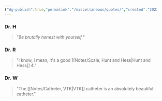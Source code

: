 ```yaml
---
{"dg-publish":true,"permalink":"/miscellaneous/quotes/","created":"2023-10-26T09:38:10.918-07:00","updated":"2023-11-15T17:33:59.556-08:00"}
---
```



### Dr. H
> "*Be brutally honest with yourself.*"

### Dr. R
> "I know, I mean, it's a good [[Notes/Scale, Hunt and Hess\|Hunt and Hess]] 4."

### Dr. W 
> "The [[Notes/Catheter, VTK\|VTK]] catheter is an absolutely beautiful catheter."
